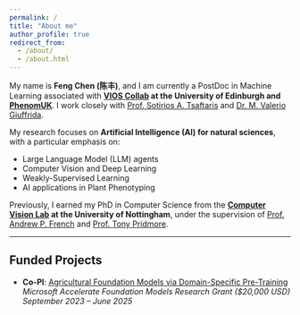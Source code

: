 ```yaml
---
permalink: /
title: "About me"
author_profile: true
redirect_from: 
  - /about/
  - /about.html
---
```


My name is **Feng Chen (陈丰)**, and I am currently a PostDoc in Machine Learning associated with **[VIOS Collab](https://vios.science/) at the University of Edinburgh and [PhenomUK](https://phenomuk.org/)**. I work closely with [Prof. Sotirios A. Tsaftaris](https://vios.science/) and [Dr. M. Valerio Giuffrida](https://www.valeriogiuffrida.academy/wp/). 

My research focuses on **Artificial Intelligence (AI) for natural sciences**, with a particular emphasis on:
- Large Language Model (LLM) agents
- Computer Vision and Deep Learning
- Weakly-Supervised Learning
- AI applications in Plant Phenotyping

Previously, I earned my PhD in Computer Science from the **[Computer Vision Lab](https://www.nottingham.ac.uk/research/groups/cvl/) at the University of Nottingham**, under the supervision of [Prof. Andrew P. French](https://www.nottingham.ac.uk/research/groups/cvl/people/andrew.p.french) and [Prof. Tony Pridmore](https://people.cs.nott.ac.uk/psztpp/).

---

## Funded Projects

- **Co-PI**: [Agricultural Foundation Models via Domain-Specific Pre-Training](https://www.microsoft.com/en-us/research/project/afmr-domain-applications/)  
  *Microsoft Accelerate Foundation Models Research Grant (\$20,000 USD)*  
  *September 2023 – June 2025*
